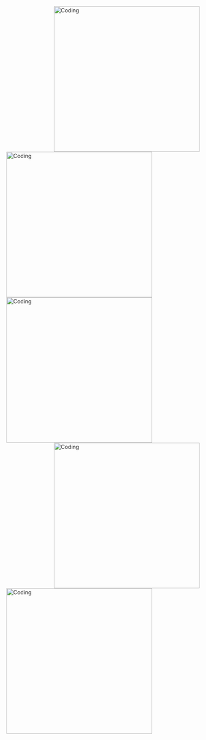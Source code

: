
<img align="right" alt="Coding" width="380" src=https://media4.giphy.com/media/v1.Y2lkPTc5MGI3NjExaXIzY2E5d3FteTIzcnRlbjYwYno5ZHhxNWJsOGNjMjZmNDhsYjl0byZlcD12MV9pbnRlcm5hbF9naWZfYnlfaWQmY3Q9Zw/X0C4y9io55NijOwMOH/giphy.webp>


<img align="left" alt="Coding" width="380" src=https://media0.giphy.com/media/v1.Y2lkPTc5MGI3NjExbzdtejVtanJsemJyZGlwNjZ1NTFxNWdsMGc3bGFxbXNteWt0cnNwYSZlcD12MV9pbnRlcm5hbF9naWZfYnlfaWQmY3Q9Zw/Y9LVe2S9DFQbyMVWTE/giphy.webp>



<img align="left" alt="Coding" width="380" src=https://media1.giphy.com/media/v1.Y2lkPTc5MGI3NjExdHlnbmtmcWMxMGt5dXluaXY2N3NuYWhzbTFhZHR4dWUwazJ6bzk4MCZlcD12MV9pbnRlcm5hbF9naWZfYnlfaWQmY3Q9Zw/c77ArQIsGxeZM8ZIAH/giphy.webp>

<img align="right" alt="Coding" width="380" src=https://media0.giphy.com/media/SIkF2xn8PqiTndOl36/giphy.webp>


<img align="left" alt="Coding" width="380" src=https://media4.giphy.com/media/v1.Y2lkPTc5MGI3NjExMWR4b3NoMXU4ZGdxN3U0d3N5aWduMHo4Z3N1cnI5bWMxZmRuamR3aCZlcD12MV9pbnRlcm5hbF9naWZfYnlfaWQmY3Q9Zw/Qsxdv3T4E9nH9zuEmj/giphy.webp>
